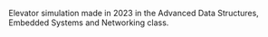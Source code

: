 Elevator simulation made in 2023 in the Advanced Data Structures, Embedded Systems and Networking class. 
